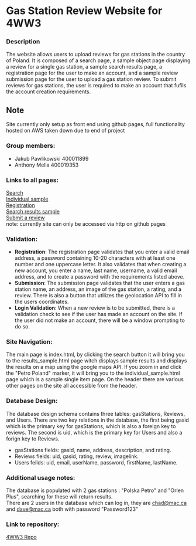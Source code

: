 # Gas Station Review Website for 4WW3

### Description
The website allows users to upload reviews for gas stations in the country of Poland. It is composed of a search page, a sample object page displaying a review for a single gas station, a sample search results page, a registration page for the user to make an account, and a sample review submission page for the user to upload a gas station review. To submit reviews for gas stations, the user is required to make an account that fufils the account creation requirements.

## Note  
Site currently only setup as front end using github pages, full functionality hosted on AWS taken down due to end of project  

### Group members:
- Jakub Pawlikowski 400011899
- Anthony Mella 400019353



### Links to all pages:  
[Search](http://polandgasreviews.me)  
[Individual sample](https://polandgasreviews.me/individual_sample.html)  
[Registration](http://polandgasreviews.me/registration.html)  
[Search results sample](http://polandgasreviews.me/results_sample.html)  
[Submit a review](http://polandgasreviews.me/submission.html)  
note:  currently site can only be accessed via http on github pages  



### Validation:
- **Registration**: The registration page validates that you enter a valid email address, a password containing 10-20 characters with at least one number and one uppercase letter. It also validates that when creating a new account, you enter a name, last name, username, a valid email address, and to create a password with the requirements listed above.
- **Submission**: The submission page validates that the user enters a gas station name, an address, an image of the gas station, a rating, and a review. There is also a button that utilizes the geolocation API to fill in the users coordinates.
- **Login Validation**: When a new review is to be submitted, there is a validation check to see if the user has made an account on the site. If the user did not make an account, there will be a window prompting to do so.

### Site Navigation:
The main page is index.html, by clicking the search button it will bring you to the results_sample.html page witch displays sample results and displays the results on a map using the google maps API. If you zoom in and click the "Petro Poland" marker, it will bring you to the individual_sample.html page which is a sample single item page. On the header there are various other pages on the site all accessible from the header.

### Database Design:
The database design schema contains three tables: gasStations, Reviews, and Users. There are two key relations in the database, the first being gasid which is the primary key for gasStations, which is also a foreign key to reviews. The second is uid, which is the primary key for Users and also a forign key to Reviews.
- gasStations fields: gasid, name, address, description, and rating. 
- Reviews fields: uid, gasid, rating, review, imagelink.
- Users feilds: uid, email, userName, password, firstName, lastName.

### Additional usage notes:  
The database is populated with 2 gas stations : "Polska Petro" and "Orlen Plus", searching for these will return results.  
There are 2 users in the database which can log in, they are chad@mac.ca and dave@mac.ca both with password "Password123"

### Link to repository:  
[4WW3 Repo](https://github.com/JPawlikowski/4WW3_Project)
